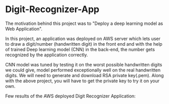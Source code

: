 # Digit-Recognizer-App

The motivation behind this project was to "Deploy a deep learning model as Web Application".

In this project, an application was deployed on AWS server which lets user to draw a digit/number (handwritten digit) in the front end and with the help of trained Deep learning model (CNN) in the back-end, the number gets recognized by the application correctly.

CNN model was tuned by testing it on the worst possible handwritten digits we could give, model performed exceptionally well on the real handwritten digits.
We will need to generate and download RSA private key(.pem). Along with the above project, you will have to get the private key to try it on your own.

Few results of the AWS deployed Digit Recognizer Application:
